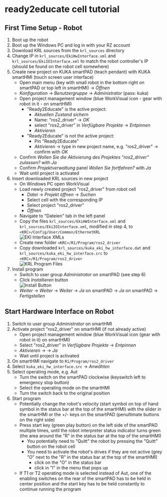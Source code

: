 # ready2educate cell tutorial

## First Time Setup - Robot

1. Boot up the robot
2. Boot up the Windows PC and log in with your RZ account
3. Download KRL sources from the `krl_sources` directory
4. Change IP in `krl_sources/EkiHwInterface.xml` and `krl_sources/EkiIOInterface.xml` to match the robot
   controller's IP (should be found on the robot cell somewhere)
5. Create new project on KUKA smartPAD (teach pendant) with KUKA smartHMI (touch screen user interface)
    - Open main menu (key with small robot in the bottom right on smartPAD or top left in
      smartHMI) &rarr; _Öffnen_
    - _Konfiguration_ &rarr; _Benutzergruppe_ &rarr; _Administrator_ (pass: kuka)
    - Open project management window (blue WorkVisual icon - gear with robot in it - on smartHMI)
        - "Ready2Educate" is the active project:
            - _Aktuellen Zustand sichern_
            - Name: "ros2_driver" &rarr; _OK_
            - select "ros2_driver" in _Verfügbare Projekte_ &rarr; _Entpinnen_
            - _Aktivieren_
        - "Ready2Educate" is not the active project:
            - Pin "Ready2Educate"
            - _Aktivieren_ &rarr; type in new project name, e.g. "ros2_driver" &rarr; confirm with _OK_
    - Confirm _Wollen Sie die Aktivierung des Projektes "ros2_driver" zulassen?_ with _Ja_
    - Confirm _Projektverwaltung_ panel _Wollen Sie fortfahren?_ with _Ja_
    - Wait until project is activated
6. Insert downloaded KRL sources in new project
    - On Windows PC open WorkVisual
    - Load newly created project "ros2_driver" from robot cell
        - _Datei_ &rarr; _Projekt öffnen_ &rarr; _Suchen_
        - Select cell with the corresponding IP
        - Select project "ros2_driver"
        - _Öffnen_
    - Navigate to "Dateien" tab in the left panel
    - Copy the files `krl_sources/EkiHWInterface.xml` and `krl_sources/EkiIOInterface.xml`, modified in step 4,
      to `<KRC>/Config/User/Common/EthernetKRL`  
      ![EKI Interface XMLs](readme_imgs/xmls.png)
    - Create new folder `<KRC>/R1/Program/ros2_driver`
    - Copy downloaded `krl_sources/kuka_eki_hw_interface.dat` and `krl_sources/kuka_eki_hw_interface.src`
      to `<KRC>/R1/Program/ros2_driver`  
      ![KRL Program Files](readme_imgs/krl_files.png)
7. Install program
    - Switch to user group _Administrator_ on smartPAD (see step 6)
    - Click _Installieren_ button  
      ![Install Button](readme_imgs/install_button.png)
    - _Weiter_ &rarr; _Weiter_ &rarr; _Weiter_ &rarr; _Ja_ on smartPAD &rarr;
      _Ja_ on smartPAD &rarr; _Fertigstellen_

## Start Hardware Interface on Robot

1. Switch to user group _Administrator_ on smartHMI
2. Activate project "ros2_driver" on smartHMI (if not already active)
    - Open project management window (blue WorkVisual icon (gear with robot in it) on smartHMI)
    - Select "ros2_driver" in _Verfügbare Projekte_ &rarr; _Entpinnen_
    - _Aktivieren_ &rarr; -> _Ja_
    - Wait until project is activated
3. On smartHMI navigate to  `R1/Program/ros2_driver`
4. Select `kuka_eki_hw_interface.src` &rarr; _Anwählen_
5. Select operating mode, e.g. Aut
    - Turn the switch on the smartPAD clockwise (keyswitch left to emergency stop button)
    - Select the operating mode on the smartHMI
    - Turn the switch back to the original position
6. Start program
    - Potentially change the robot's velocity (start symbol on top of hand symbol in the status bar at
      the
      top of the smartHMI) with the slider in the smartHMI or the +/- keys on the smartPAD
      (penultimate buttons on the right side)
    - Press start key (green play button) on the left side of the smartPAD multiple times, until the robot interpreter
      status indicator turns green
      (the area around the "R" in the status bar at the top of the smartHMI)
        - You potentially need to "Quitt" the robot by pressing the "Quitt" button on the robot cell
        - You need to activate the robot's drives if they are not active (grey "O" next to the "R" in the status bar at
          the top of the smartHMI)
            - click on the "O" in the status bar
            - click in "I" in the menu that pops up
    - If T1 or T2 operating mode is selected instead of Aut, one of the enabling switches on the rear of the smartPAD
      has
      to be held in center position and the start key has to be held constantly to continue running
      the program
